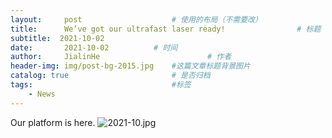 ```yaml
---
layout:     post   				    # 使用的布局（不需要改）
title:      We’ve got our ultrafast laser ready! 				# 标题 
subtitle:  2021-10-02
date:       2021-10-02			# 时间
author:     JialinHe						# 作者
header-img: img/post-bg-2015.jpg 	#这篇文章标题背景图片
catalog: true 						# 是否归档
tags:								#标签
    - News
---
```


Our platform is here.
![2021-10.jpg](https://gitee.com/plusero/plusero/raw/master/img/picsInURL/2021-10.jpg)